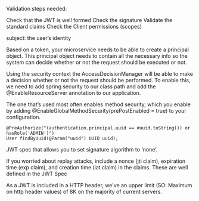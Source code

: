 Validation steps needed:

Check that the JWT is well formed
Check the signature
Validate the standard claims
Check the Client permissions (scopes)


subject: the user’s identity

Based on a token, your microservice needs to be able to create a principal object. This principal object needs to contain all the necessary info so the system can decide whether or not the request should be executed or not.

Using the security context the AccessDecisionManager will be able to make a decision whether or not the request should be performed. To enable this, we need to add spring security to our class path and add the @EnableResourceServer annotation to our application.

The one that’s used most often enables method security, which you enable by adding @EnableGlobalMethodSecurity(prePostEnabled = true) to your configuration.

```
@PreAuthorize("(authentication.principal.uuid == #uuid.toString()) or hasRole('ADMIN')")
User findByUuid(@Param("uuid") UUID uuid);
```

JWT spec that allows you to set signature algorithm to ‘none’.

If you worried about replay attacks, include a nonce (jti claim), expiration time (exp claim), and creation time (iat claim) in the claims. These are well defined in the JWT Spec

As a JWT is included in a HTTP header, we've an upper limit (SO: Maximum on http header values) of 8K on the majority of current servers.


